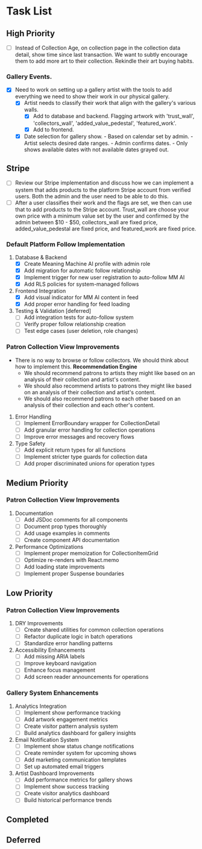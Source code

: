 # Task List

## High Priority

- [ ] Instead of Collection Age, on collection page in the collection data detail, show time since last transaction. We want to subtly encourage them to add more art to their collection. Rekindle their art buying habits.

### Gallery Events.  
- [x] Need to work on setting up a gallery artist with the tools to add everything we need to show their work in our physical gallery. 
   - [x] Artist needs to classify their work that align with the gallery's various walls.
      - [x] Add to database and backend. Flagging artwork with 'trust_wall', 'collectors_wall', 'added_value_pedestal', 'featured_work'.
      - [x] Add to frontend.
   - [x] Date selection for gallery show. 
         - Based on calendar set by admin.
         - Artist selects desired date ranges. 
         - Admin confirms dates.
         - Only shows available dates with not available dates grayed out.

## Stripe
- [ ] Review our Stripe implementation and discuss how we can implement a system that adds products to the platform Stripe account from verified users. Both the admin and the user need to be able to do this. 
- [ ] After a user classifies their work and the flags are set, we then can use that to add products to the Stripe account. Trust_wall are choose your own price with a minimum value set by the user and confirmed by the admin between $10 - $50, collectors_wall are fixed price, added_value_pedestal are fixed price, and featured_work are fixed price.

### Default Platform Follow Implementation
1. Database & Backend
   - [x] Create Meaning Machine AI profile with admin role
   - [x] Add migration for automatic follow relationship
   - [x] Implement trigger for new user registration to auto-follow MM AI
   - [x] Add RLS policies for system-managed follows

2. Frontend Integration
   - [x] Add visual indicator for MM AI content in feed
   - [x] Add proper error handling for feed loading

3. Testing & Validation [deferred]
   - [ ] Add integration tests for auto-follow system
   - [ ] Verify proper follow relationship creation
   - [ ] Test edge cases (user deletion, role changes)

### Patron Collection View Improvements
- There is no way to browse or follow collectors. We should think about how to implement this.
   **Recommendation Engine**
   - We should recommend patrons to artists they might like based on an analysis of their collection and artist's content.
   - We should also recommend artists to patrons they might like based on an analysis of their collection and artist's content.
   - We should also recommend patrons to each other based on an analysis of their collection and each other's content.

1. Error Handling
   - [ ] Implement ErrorBoundary wrapper for CollectionDetail
   - [ ] Add granular error handling for collection operations
   - [ ] Improve error messages and recovery flows

2. Type Safety
   - [ ] Add explicit return types for all functions
   - [ ] Implement stricter type guards for collection data
   - [ ] Add proper discriminated unions for operation types

## Medium Priority

### Patron Collection View Improvements
1. Documentation
   - [ ] Add JSDoc comments for all components
   - [ ] Document prop types thoroughly
   - [ ] Add usage examples in comments
   - [ ] Create component API documentation

2. Performance Optimizations
   - [ ] Implement proper memoization for CollectionItemGrid
   - [ ] Optimize re-renders with React.memo
   - [ ] Add loading state improvements
   - [ ] Implement proper Suspense boundaries

## Low Priority

### Patron Collection View Improvements
1. DRY Improvements
   - [ ] Create shared utilities for common collection operations
   - [ ] Refactor duplicate logic in batch operations
   - [ ] Standardize error handling patterns

2. Accessibility Enhancements
   - [ ] Add missing ARIA labels
   - [ ] Improve keyboard navigation
   - [ ] Enhance focus management
   - [ ] Add screen reader announcements for operations

### Gallery System Enhancements
1. Analytics Integration
   - [ ] Implement show performance tracking
   - [ ] Add artwork engagement metrics
   - [ ] Create visitor pattern analysis system
   - [ ] Build analytics dashboard for gallery insights

2. Email Notification System
   - [ ] Implement show status change notifications
   - [ ] Create reminder system for upcoming shows
   - [ ] Add marketing communication templates
   - [ ] Set up automated email triggers

3. Artist Dashboard Improvements
   - [ ] Add performance metrics for gallery shows
   - [ ] Implement show success tracking
   - [ ] Create visitor analytics dashboard
   - [ ] Build historical performance trends

## Completed

## Deferred